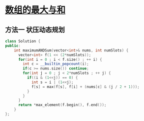 # [数组的最大与和](https://leetcode-cn.com/problems/maximum-and-sum-of-array/)

## 方法一 状压动态规划

```cpp
class Solution {
public:
    int maximumANDSum(vector<int>& nums, int numSlots) {
      vector<int> f(1 << (2*numSlots));
      for(int i = 0 ; i < f.size() ; ++ i) {
        int c = __builtin_popcount(i);
        if(c >= nums.size()) continue;
        for(int j = 0 ; j < 2*numSlots ; ++ j) {
          if((i & (1<<j)) == 0) {
            int s = i | (1<<j);
            f[s] = max(f[s], f[i] + (nums[c] & (j / 2 + 1)));
          }
        }
      }
      return *max_element(f.begin(), f.end());
    }
};
```

